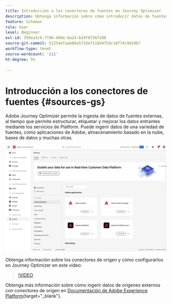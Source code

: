 ```yaml
---
title: Introducción a los conectores de fuentes en Journey Optimizer
description: Obtenga información sobre cómo introducir datos de fuentes externas en Adobe Journey Optimizer
feature: Schemas
role: User
level: Beginner
exl-id: 359ea3c6-7746-469e-8a24-624f9726f2d8
source-git-commit: 51254efaab08a572def118d475dc18f74c9d29b7
workflow-type: tm+mt
source-wordcount: '111'
ht-degree: 5%

---
```


# Introducción a los conectores de fuentes {#sources-gs}

Adobe Journey Optimizer permite la ingesta de datos de fuentes externas, al tiempo que permite estructurar, etiquetar y mejorar los datos entrantes mediante los servicios de Platform. Puede ingerir datos de una variedad de fuentes, como aplicaciones de Adobe, almacenamiento basado en la nube, bases de datos y muchas otras.

![](../assets/sources-home.png)

Obtenga información sobre los conectores de origen y cómo configurarlos en Journey Optimizer en este vídeo:

>[!VIDEO](https://video.tv.adobe.com/v/335919?quality=12)

Obtenga más información sobre cómo ingerir datos de orígenes externos con conectores de origen en [Documentación de Adobe Experience Platform](https://experienceleague.adobe.com/docs/experience-platform/sources/home.html?lang=es){target=&quot;_blank&quot;}.
